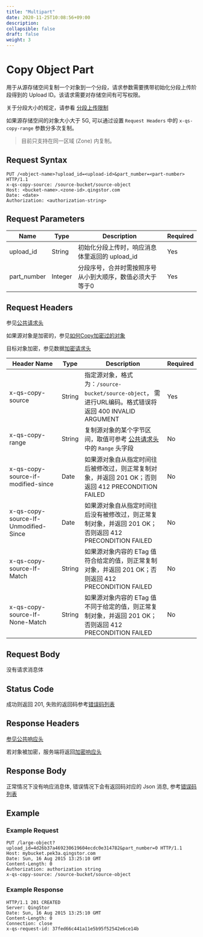 ```yaml
---
title: "Multipart"
date: 2020-11-25T10:08:56+09:00
description:
collapsible: false
draft: false
weight: 3
---
```


# Copy Object Part

用于从源存储空间复制一个对象到一个分段，请求参数需要携带初始化分段上传阶段得到的 Upload ID。该请求需要对存储空间有可写权限。

关于分段大小的规定，请参看 [分段上传限制](../index.html#分段上传限制)

如果源存储空间的对象大小大于 5G, 可以通过设置 `Request Headers` 中的 `x-qs-copy-range` 参数分多次复制。

> 目前只支持在同一区域 (Zone) 内复制。

## Request Syntax

```http
PUT /<object-name>?upload_id=<upload-id>&part_number=<part-number> HTTP/1.1
x-qs-copy-source: /source-bucket/source-object
Host: <bucket-name>.<zone-id>.qingstor.com
Date: <date>
Authorization: <authorization-string>
```

## Request Parameters

| Name | Type | Description | Required |
| --- | --- | --- | --- |
| upload_id | String | 初始化分段上传时，响应消息体里返回的 upload_id | Yes |
| part_number | Integer | 分段序号，合并时需按照序号从小到大顺序，数值必须大于等于0 | Yes |

## Request Headers

参见[公共请求头](../../common/common_header.html#请求头字段-request-header)

如果源对象是加密的，参见[如何Copy加密过的对象](/qingstor/api/common/encryption.html#如何copy加密过的对象)

目标对象加密，参见数据[加密请求头](/qingstor/api/common/encryption.html#加密请求头)

| Header Name | Type | Description | Required |
| --- | --- | --- | --- |
| x-qs-copy-source | String | 指定源对象，格式为：`/source-bucket/source-object`， 需进行URL编码。格式错误将返回 400 INVALID ARGUMENT | Yes |
| x-qs-copy-range | String | 复制源对象的某个字节区间，取值可参考 [公共请求头](../../common/common_header.html#object-storage-common-header) 中的 `Range` 头字段 | No |
| x-qs-copy-source-if-modified-since | Date | 如果源对象自从指定时间往后被修改过，则正常复制对象，并返回 201 OK；否则返回 412 PRECONDITION FAILED | No |
| x-qs-copy-source-If-Unmodified-Since | Date | 如果源对象自从指定时间往后没有被修改过，则正常复制对象，并返回 201 OK；否则返回 412 PRECONDITION FAILED | No |
| x-qs-copy-source-If-Match | String | 如果源对象内容的 ETag 值符合给定的值，则正常复制对象，并返回 201 OK；否则返回 412 PRECONDITION FAILED | No |
| x-qs-copy-source-If-None-Match | String | 如果源对象内容的 ETag 值不同于给定的值，则正常复制对象，并返回 201 OK；否则返回 412 PRECONDITION FAILED | No |

## Request Body

没有请求消息体

## Status Code

成功则返回 201, 失败的返回码参考[错误码列表](../../common/error_code.html)

## Response Headers

[参见公共响应头](../../common/common_header.html#响应头字段-response-header)

若对象被加密，服务端将返回[加密响应头](/qingstor/encryption.html#加密响应头)

## Response Body

正常情况下没有响应消息体, 错误情况下会有返回码对应的 Json 消息, 参考[错误码列表](../../common/error_code.html)

## Example

### Example Request

```http
PUT /large-object?upload_id=4d26b37a469230619604ecdc0e314782&part_number=0 HTTP/1.1
Host: mybucket.pek3a.qingstor.com
Date: Sun, 16 Aug 2015 13:25:10 GMT
Content-Length: 0
Authorization: authorization string
x-qs-copy-source: /source-bucket/source-object
```

### Example Response

```http
HTTP/1.1 201 CREATED
Server: QingStor
Date: Sun, 16 Aug 2015 13:25:10 GMT
Content-Length: 0
Connection: close
x-qs-request-id: 37fed66c441a11e5b95f52542e6ce14b
```
